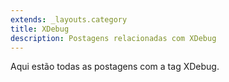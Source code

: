```yaml
---
extends: _layouts.category
title: XDebug
description: Postagens relacionadas com XDebug
---
```


Aqui estão todas as postagens com a tag XDebug.
